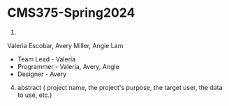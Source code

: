 # CMS375-Spring2024
1. 

Valeria Escobar, Avery Miller, Angie Lam
- Team Lead - Valeria 
- Programmer - Valeria, Avery, Angie 
- Designer - Avery

4. abstract ( project name, the project's purpose, the target user, the data to use, etc.)

